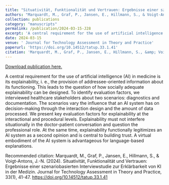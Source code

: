 ```yaml
---
title: "Situativität, Funktionalität und Vertrauen: Ergebnisse einer szenariobasierten Interviewstudie zur Erklärbarkeit von KI in der Medizin"
authors: "Marquardt, M., Graf, P., Jansen, E., Hillmann, S., & Voigt-Antons, J.-N."
collection: publications
category: "manuscripts"
permalink: /publication/2024-03-15-J28
excerpt: 'A central requirement for the use of artificial intelligence (AI) in medicine is its explainability, i. e., the provision of addressee-oriented information about its functioning. This leads to the question of how socially adequate explainability can be designed. To identify evaluation factors, we interviewed healthcare stakeholders about two scenarios: diagnostics and documentation. The scenarios vary the influence that an AI system has on decision-making through the interaction design and the amount of data processed. We present key evaluation factors for explainability at the interactional and procedural levels. Explainability must not interfere situationally in the doctor-patient conversation and question the professional role. At the same time, explainability functionally legitimizes an AI system as a second opinion and is central to building trust. A virtual embodiment of the AI system is advantageous for language-based explanations.'
date: 2024-03-15
venue: ' Journal for Technology Assessment in Theory and Practice'
paperurl: 'https://doi.org/10.14512/tatup.33.1.41'
citation: 'Marquardt, M., Graf, P., Jansen, E., Hillmann, S., &amp; Voigt-Antons, J.-N. (2024). Situativität, Funktionalität und Vertrauen: Ergebnisse einer szenariobasierten Interviewstudie zur Erklärbarkeit von KI in der Medizin.  Journal for Technology Assessment in Theory and Practice, 33(1), 41-47. https://doi.org/10.14512/tatup.33.1.41'
---
```


<a href='https://doi.org/10.14512/tatup.33.1.41'>Download publication here.</a>

A central requirement for the use of artificial intelligence (AI) in medicine is its explainability, i. e., the provision of addressee-oriented information about its functioning. This leads to the question of how socially adequate explainability can be designed. To identify evaluation factors, we interviewed healthcare stakeholders about two scenarios: diagnostics and documentation. The scenarios vary the influence that an AI system has on decision-making through the interaction design and the amount of data processed. We present key evaluation factors for explainability at the interactional and procedural levels. Explainability must not interfere situationally in the doctor-patient conversation and question the professional role. At the same time, explainability functionally legitimizes an AI system as a second opinion and is central to building trust. A virtual embodiment of the AI system is advantageous for language-based explanations.

Recommended citation: Marquardt, M., Graf, P., Jansen, E., Hillmann, S., & Voigt-Antons, J.-N. (2024). Situativität, Funktionalität und Vertrauen: Ergebnisse einer szenariobasierten Interviewstudie zur Erklärbarkeit von KI in der Medizin.  Journal for Technology Assessment in Theory and Practice, 33(1), 41-47. https://doi.org/10.14512/tatup.33.1.41